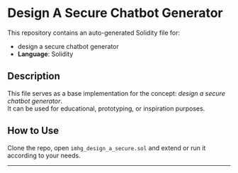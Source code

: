 # Design A Secure Chatbot Generator

This repository contains an auto-generated Solidity file for:

- design a secure chatbot generator
- **Language**: Solidity

## Description

This file serves as a base implementation for the concept: *design a secure chatbot generator*.  
It can be used for educational, prototyping, or inspiration purposes.

## How to Use

Clone the repo, open `imhg_design_a_secure.sol` and extend or run it according to your needs.

---


